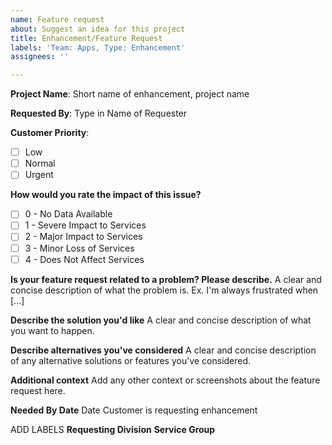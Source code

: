 ```yaml
---
name: Feature request
about: Suggest an idea for this project
title: Enhancement/Feature Request
labels: 'Team: Apps, Type: Enhancement'
assignees: ''

---
```


**Project Name**: Short name of enhancement, project name

**Requested By**: Type in Name of Requester

**Customer Priority**: 
- [ ] Low
- [ ] Normal
- [ ] Urgent

**How would you rate the impact of this issue?**
- [ ] 0 - No Data Available 
- [ ] 1 - Severe Impact to Services
- [ ] 2 - Major Impact to Services
- [ ] 3 - Minor Loss of Services
- [ ] 4 - Does Not Affect Services

**Is your feature request related to a problem? Please describe.**
A clear and concise description of what the problem is. Ex. I'm always frustrated when [...]

**Describe the solution you'd like**
A clear and concise description of what you want to happen.

**Describe alternatives you've considered**
A clear and concise description of any alternative solutions or features you've considered.

**Additional context**
Add any other context or screenshots about the feature request here.

**Needed By Date**
Date Customer is requesting enhancement

ADD LABELS
**Requesting Division** 
**Service Group**

